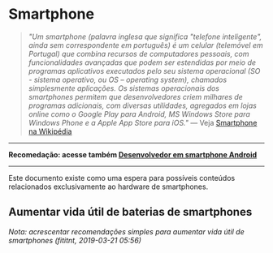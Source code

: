 # Smartphone
> _"Um smartphone (palavra inglesa que significa "telefone inteligente",
ainda sem correspondente em português) é um celular (telemóvel em Portugal)
que combina recursos de computadores pessoais, com funcionalidades avançadas
que podem ser estendidas por meio de programas aplicativos executados pelo seu
sistema operacional (SO - sistema operativo, ou OS – operating system), chamados
simplesmente aplicações. Os sistemas operacionais dos smartphones permitem que
desenvolvedores criem milhares de programas adicionais, com diversas utilidades,
agregados em lojas online como o Google Play para Android, MS Windows Store para
Windows Phone e a Apple App Store para iOS."_
— Veja [Smartphone na Wikipédia](https://pt.wikipedia.org/wiki/Smartphone)

---

**Recomedação: acesse também [Desenvolvedor em smartphone Android](../android/README.md)**

---

Este documento existe como uma espera para possíveis conteúdos relacionados
exclusivamente ao hardware de smartphones.

## Aumentar vida útil de baterias de smartphones

_Nota: acrescentar recomendações simples para aumentar vida útil de smartphones (fititnt, 2019-03-21 05:56)_

<!--

![Situação: Trabalho em progresso](../imagens/badges/status-work-in-progress.svg)

_Nota: este arquivo não tem conteúdo neste momento, e foi adicionado como uma potencial espera de conteúdo que pode (ou não) ser criada. Volte mais tarde. Acompanhe mais detalhes via os issues do repositório principal. (fititnt, 2019-03-17 18:04 BRT)_

-->